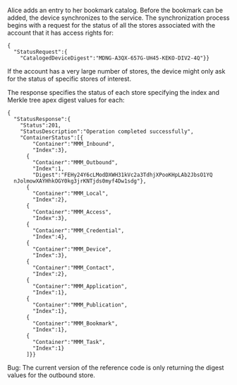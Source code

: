 
Alice adds an entry to her bookmark catalog. Before the bookmark can be 
added, the device synchronizes to the service. The synchronization process
begins with a request for the status of all the stores associated with the 
account that it has access rights for:


~~~~
{
  "StatusRequest":{
    "CatalogedDeviceDigest":"MDNG-A3QX-657G-UH45-KEKO-DIV2-4Q"}}
~~~~


If the account has a very large number of stores, the device might only 
ask for the status of specific stores of interest.

The response specifies the status of each store specifying the index and
Merkle tree apex digest values for each:


~~~~
{
  "StatusResponse":{
    "Status":201,
    "StatusDescription":"Operation completed successfully",
    "ContainerStatus":[{
        "Container":"MMM_Inbound",
        "Index":3},
      {
        "Container":"MMM_Outbound",
        "Index":1,
        "Digest":"FEHy24Y6cLModDXWH31kVc2a3TdhjXPooKHpLAb2JbsO1YQ
  nJolmowXAYHhkOGY0kg3jrKNTjds0myf4Dw1sdg"},
      {
        "Container":"MMM_Local",
        "Index":2},
      {
        "Container":"MMM_Access",
        "Index":3},
      {
        "Container":"MMM_Credential",
        "Index":4},
      {
        "Container":"MMM_Device",
        "Index":3},
      {
        "Container":"MMM_Contact",
        "Index":2},
      {
        "Container":"MMM_Application",
        "Index":1},
      {
        "Container":"MMM_Publication",
        "Index":1},
      {
        "Container":"MMM_Bookmark",
        "Index":1},
      {
        "Container":"MMM_Task",
        "Index":1}
      ]}}
~~~~


Bug: The current version of the reference code is only returning the digest 
values for the outbound store.


